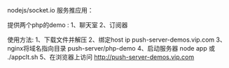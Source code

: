 nodejs/socket.io 服务推应用：

提供两个php的demo :
	1、聊天室
	2、订阅器

使用方法:
	1、下载文件并解压
	2、绑定host 
		ip  push-server-demos.vip.com
	3、nginx将域名指向目录
		push-server/php-demo
	4、启动服务器 node app 或 ./appclt.sh
	5、在浏览器上访问 http://push-server-demos.vip.com
